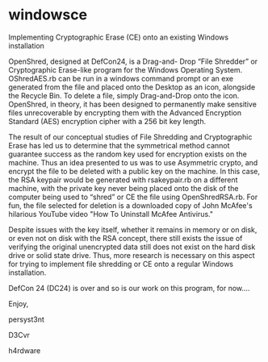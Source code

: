 # windowsce
Implementing Cryptographic Erase (CE) onto an existing Windows installation

OpenShred, designed at DefCon24, is a Drag-and- Drop “File Shredder” or Cryptographic Erase-like program for the Windows Operating System.  OShredAES.rb can be run in a windows command prompt or an exe generated from the file and placed onto the Desktop as an icon, alongside the Recycle Bin.  To delete a file, simply Drag-and-Drop onto the icon.  OpenShred, in theory, it has been designed to permanently make sensitive files unrecoverable by encrypting them with the  Advanced Encryption Standard (AES) encryption cipher with a 256 bit key length.

The result of our conceptual studies of File Shredding and Cryptographic Erase has led us to determine that the symmetrical method cannot guarantee success as the random key used for encryption exists on the machine.  Thus an idea presented to us was to use Asymmetric crypto, and encrypt the file to be deleted with a public key on the machine.  In this case, the RSA keypair would be generated with rsakeypair.rb on a different machine, with the private key never being placed onto the disk of the computer being used to “shred” or CE the file using OpenShredRSA.rb.  For fun, the file selected for deletion is a downloaded copy of John McAfee's hilarious YouTube video "How To Uninstall McAfee Antivirus."

Despite issues with the key itself, whether it remains in memory or on disk, or even not on disk with the RSA concept, there still exists the issue of verifying the original unencrypted data still does not exist on the hard disk drive or solid state drive.  Thus, more research is necessary on this aspect for trying to implement file shredding or CE onto a regular Windows installation.

DefCon 24 (DC24) is over and so is our work on this program, for now....

Enjoy,

persyst3nt

D3Cvr

h4rdware
